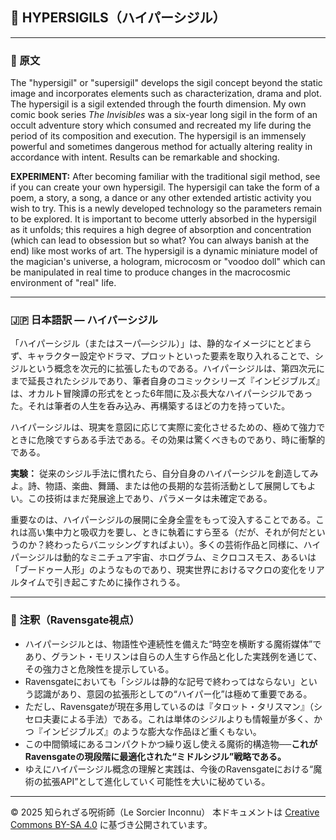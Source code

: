 ## 🧛 HYPERSIGILS（ハイパーシジル）

---

### 🧛 原文

The "hypersigil" or "supersigil" develops the sigil concept beyond the static image and incorporates elements such as characterization, drama and plot. The hypersigil is a sigil extended through the fourth dimension. My own comic book series *The Invisibles* was a six-year long sigil in the form of an occult adventure story which consumed and recreated my life during the period of its composition and execution. The hypersigil is an immensely powerful and sometimes dangerous method for actually altering reality in accordance with intent. Results can be remarkable and shocking.

**EXPERIMENT:**
After becoming familiar with the traditional sigil method, see if you can create your own hypersigil. The hypersigil can take the form of a poem, a story, a song, a dance or any other extended artistic activity you wish to try. This is a newly developed technology so the parameters remain to be explored. It is important to become utterly absorbed in the hypersigil as it unfolds; this requires a high degree of absorption and concentration (which can lead to obsession but so what? You can always banish at the end) like most works of art. The hypersigil is a dynamic miniature model of the magician's universe, a hologram, microcosm or "voodoo doll" which can be manipulated in real time to produce changes in the macrocosmic environment of "real" life.

---

### 🇯🇵 日本語訳 — ハイパーシジル

「ハイパーシジル（またはスーパ―シジル）」は、静的なイメージにとどまらず、キャラクター設定やドラマ、プロットといった要素を取り入れることで、シジルという概念を次元的に拡張したものである。ハイパーシジルは、第四次元にまで延長されたシジルであり、筆者自身のコミックシリーズ『インビジブルズ』は、オカルト冒険譚の形式をとった6年間に及ぶ長大なハイパーシジルであった。それは筆者の人生を呑み込み、再構築するほどの力を持っていた。

ハイパーシジルは、現実を意図に応じて実際に変化させるための、極めて強力でときに危険ですらある手法である。その効果は驚くべきものであり、時に衝撃的である。

**実験：**
従来のシジル手法に慣れたら、自分自身のハイパーシジルを創造してみよ。詩、物語、楽曲、舞踊、または他の長期的な芸術活動として展開してもよい。この技術はまだ発展途上であり、パラメータは未確定である。

重要なのは、ハイパーシジルの展開に全身全霊をもって没入することである。これは高い集中力と吸収力を要し、ときに執着にすら至る（だが、それが何だというのか？終わったらバニッシングすればよい）。多くの芸術作品と同様に、ハイパーシジルは動的なミニチュア宇宙、ホログラム、ミクロコスモス、あるいは「ブードゥー人形」のようなものであり、現実世界におけるマクロの変化をリアルタイムで引き起こすために操作されうる。

---

### 🐌 注釈（Ravensgate視点）

- ハイパーシジルとは、物語性や連続性を備えた“時空を横断する魔術媒体”であり、グラント・モリスンは自らの人生すら作品と化した実践例を通じて、その強力さと危険性を提示している。
- Ravensgateにおいても「シジルは静的な記号で終わってはならない」という認識があり、意図の拡張形としての“ハイパー化”は極めて重要である。
- ただし、Ravensgateが現在多用しているのは『タロット・タリスマン』（シセロ夫妻による手法）である。これは単体のシジルよりも情報量が多く、かつ『インビジブルズ』のような膨大な作品ほど重くもない。
- この中間領域にあるコンパクトかつ繰り返し使える魔術的構造物──**これがRavensgateの現段階に最適化された“ミドルシジル”戦略である。**
- ゆえにハイパーシジル概念の理解と実践は、今後のRavensgateにおける“魔術の拡張API”として進化していく可能性を大いに秘めている。

---

© 2025 知られざる呪術師（Le Sorcier Inconnu） 
本ドキュメントは [Creative Commons BY-SA 4.0](https://creativecommons.org/licenses/by-sa/4.0/deed.ja) に基づき公開されています。